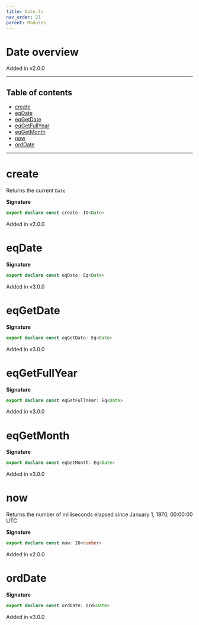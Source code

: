 ```yaml
---
title: Date.ts
nav_order: 21
parent: Modules
---
```


# Date overview

Added in v2.0.0

---

<h2 class="text-delta">Table of contents</h2>

- [create](#create)
- [eqDate](#eqdate)
- [eqGetDate](#eqgetdate)
- [eqGetFullYear](#eqgetfullyear)
- [eqGetMonth](#eqgetmonth)
- [now](#now)
- [ordDate](#orddate)

---

# create

Returns the current `Date`

**Signature**

```ts
export declare const create: IO<Date>
```

Added in v2.0.0

# eqDate

**Signature**

```ts
export declare const eqDate: Eq<Date>
```

Added in v3.0.0

# eqGetDate

**Signature**

```ts
export declare const eqGetDate: Eq<Date>
```

Added in v3.0.0

# eqGetFullYear

**Signature**

```ts
export declare const eqGetFullYear: Eq<Date>
```

Added in v3.0.0

# eqGetMonth

**Signature**

```ts
export declare const eqGetMonth: Eq<Date>
```

Added in v3.0.0

# now

Returns the number of milliseconds elapsed since January 1, 1970, 00:00:00 UTC

**Signature**

```ts
export declare const now: IO<number>
```

Added in v2.0.0

# ordDate

**Signature**

```ts
export declare const ordDate: Ord<Date>
```

Added in v3.0.0
